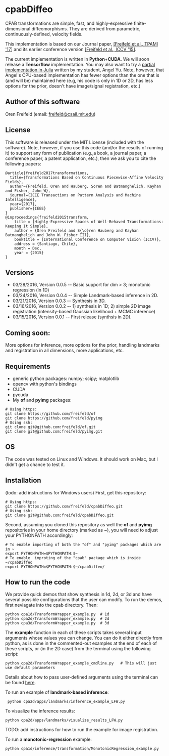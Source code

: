 # cpabDiffeo
CPAB transformations are simple, fast, and highly-expressive finite-dimensional diffeomorphisms. They are derived from parametric, continuously-defined, velocity fields.

This implementation is based on our Journal paper, 
[\[Freifeld et al., TPAMI '17\]](https://www.cs.bgu.ac.il/~orenfr/papers/freifeld_etal_PAMI_2017)
and its earlier conference version 
[\[Freifeld et al., ICCV '15\]](http://people.csail.mit.edu/freifeld/publications.htm).

The current implementation is written in **Python**+**CUDA**. We will soon release a **Tensorflow** implementation. 
You may also want to try a [partial implementation in Julia](https://github.com/angel8yu/cpab-diffeo-julia) written by my student, Angel Yu. Note, however, that Angel's CPU-based implementation has fewer options than the one that is (and will be) maintained here (e.g, his code is only in 1D or 2D, has less options for the prior, doesn't have image/signal registration, etc.)

## Author of this software

Oren Freifeld (email: freifeld@csail.mit.edu)

## License

This software is released under the MIT License (included with the software). Note, however, if you use this code (and/or the results of running it) to support any form of publication (e.g.,a book, a journal paper, a conference paper, a patent application, etc.), then we ask you to cite the following papers:

```
@article{freifeld2017transformations,
  title={Transformations Based on Continuous Piecewise-Affine Velocity Fields},
  author={Freifeld, Oren and Hauberg, Soren and Batmanghelich, Kayhan and Fisher, John W},
  journal={IEEE Transactions on Pattern Analysis and Machine Intelligence},
  year={2017},
  publisher={IEEE}
}
@inproceedings{freifeld2015transform,
    title = {Highly-Expressive Spaces of Well-Behaved Transformations: Keeping It Simple},
    author = {Oren Freifeld and S{\o}ren Hauberg and Kayhan Batmanghelich and John W. Fisher III},
    booktitle = {International Conference on Computer Vision (ICCV)},
    address = {Santiago, Chile},
    month = Dec,
    year = {2015}
}
```

## Versions
- 03/28/2016, Version 0.0.5  -- Basic support for dim > 3; monotonic regression (in 1D)
- 03/24/2016, Version 0.0.4  -- Simple Landmark-based inference in 2D.
- 03/21/2016, Version 0.0.3  -- Synthesis in 3D.
- 03/16/2016, Version 0.0.2  -- 1) synthesis in 1D; 2) simple 2D image registration (intensity-based Gaussian likelihood + MCMC inference)
- 03/15/2016, Version 0.0.1  -- First release (synthsis in 2D).

## Coming soon: 
More options for inference, more options for the prior, handling landmarks and registration in all dimensions, more applications, etc. 

## Requirements
- generic python packages: numpy; scipy; matplotlib
- opencv with python's bindings
- CUDA
- pycuda
- My **of** and **pyimg** packages:
```
# Using https:
git clone https://github.com/freifeld/of
git clone https://github.com/freifeld/pyimg
# Using ssh:
git clone git@github.com:freifeld/of.git
git clone git@github.com:freifeld/pyimg.git
```
## OS
The code was tested on Linux and Windows. It should work on Mac, but I didn't get a chance to test it.

## Installation
(todo: add instructions for Windows users)
First, get this repository:
```
# Using https:
git clone https://github.com/freifeld/cpabDiffeo.git
# Using ssh:
git clone git@github.com:freifeld/cpabDiffeo.git
```
Second, assuming you cloned this repository as well the **of** and **pyimg** repositories in your home directory (marked as ~), you
will need to adjust your PYTHONPATH accordingly:
```
# To enable importing of both the "of" and "pyimg" packages which are in ~
export PYTHONPATH=$PYTHONPATH:$~    
# To enable  improting of the "cpab" package which is inside ~/cpabDiffeo
export PYTHONPATH=$PYTHONPATH:$~/cpabDiffeo/  
```

## How to run the code
We provide quick demos that show synthesis in 1d, 2d, or 3d and have several possible configurations that the user can modify. To run the demos, first neviagate into the cpab directory. Then:
```
python cpa1d/TransformWrapper_example.py  # 1d 
python cpa2d/TransformWrapper_example.py  # 2d 
python cpa3d/TransformWrapper_example.py  # 3d 

```
The **example** function in each of these scripts takes several input arguments whose values you can change. 
You can do it either directly from python, as is done in the commented-out examples at the end of each of these scripts,
or (in the 2D case) from the terminal using the following script:
```
python cpa2d/TransformWrapper_example_cmdline.py   # This will just use default parameters
```
Details about how to pass user-defined arguments using the terminal can be found [here](README_cmdline_options.md).

To run an example of **landmark-based inference**:
```
 python cpa2d/apps/landmarks/inference_example_LFW.py
```
To visualize the inference results:
```
python cpa2d/apps/landmarks/visualize_results_LFW.py
```

TODO: add instructions for how to run the example for image registration.

To run a **monotonic-regression** example:
```
python cpa1d/inference/transformation/MonotonicRegression_example.py
```
